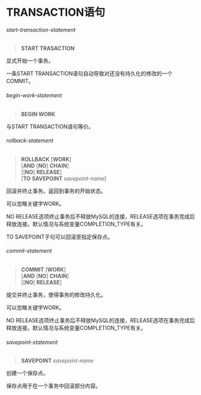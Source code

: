 # TRANSACTION语句

###### start-transaction-statement
> **START TRASACTION**

显式开始一个事务。

一条START TRANSACTION语句自动导致对还没有持久化的修改的一个COMMIT。

###### begin-work-statement
> **BEGIN WORK**

与START TRANSACTION语句等价。

###### rollback-statement
> **ROLLBACK** [**WORK**]   
[**AND** [**NO**] **CHAIN**]   
[[**NO**] **RELEASE**]  
[**TO** **SAVEPOINT** *savepoint-name*]

回滚并终止事务。返回到事务的开始状态。

可以忽略关键字WORK。

NO RELEASE选项终止事务后不释放MySQL的连接，RELEASE选项在事务完成后释放连接。默认情况与系统变量COMPLETION_TYPE有关。

TO SAVEPOINT子句可以回滚至指定保存点。

###### commit-statement
> **COMMIT** [**WORK**]  
[**AND** [**NO**] **CHAIN**]  
[[**NO**] **RELEASE**]

提交并终止事务，使得事务的修改持久化。

可以忽略关键字WORK。

NO RELEASE选项终止事务后不释放MySQL的连接，RELEASE选项在事务完成后释放连接。默认情况与系统变量COMPLETION_TYPE有关。

###### savepoint-statement
> **SAVEPOINT** *savepoint-name*

创建一个保存点。

保存点用于在一个事务中回滚部分内容。